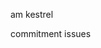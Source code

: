 am kestrel

commitment issues

<!---
shadow-kestrel/shadow-kestrel is a ✨ special ✨ repository because its `README.md` (this file) appears on your GitHub profile.
You can click the Preview link to take a look at your changes.
--->
